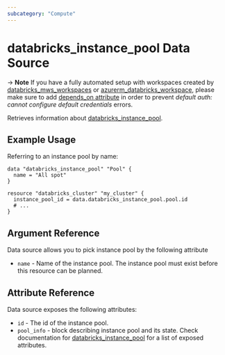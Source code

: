 ```yaml
---
subcategory: "Compute"
---
```


# databricks_instance_pool Data Source

-> **Note** If you have a fully automated setup with workspaces created by [databricks_mws_workspaces](../resources/mws_workspaces.md) or [azurerm_databricks_workspace](https://registry.terraform.io/providers/hashicorp/azurerm/latest/docs/resources/databricks_workspace), please make sure to add [depends_on attribute](../guides/troubleshooting.md#data-resources-and-authentication-is-not-configured-errors) in order to prevent _default auth: cannot configure default credentials_ errors.

Retrieves information about [databricks_instance_pool](../resources/instance_pool.md).

## Example Usage

Referring to an instance pool by name:

```hcl
data "databricks_instance_pool" "Pool" {
  name = "All spot"
}

resource "databricks_cluster" "my_cluster" {
  instance_pool_id = data.databricks_instance_pool.pool.id
  # ...
}
```

## Argument Reference

Data source allows you to pick instance pool by the following attribute

- `name` - Name of the instance pool. The instance pool must exist before this resource can be planned.

## Attribute Reference

Data source exposes the following attributes:

- `id` - The id of the instance pool.
- `pool_info` - block describing instance pool and its state. Check documentation for [databricks_instance_pool](../resources/instance_pool.md) for a list of exposed attributes.

